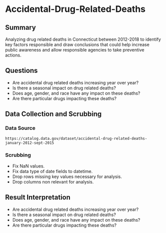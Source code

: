 # Accidental-Drug-Related-Deaths

## Summary

Analyzing drug related deaths in Connecticut between 2012-2018 to identify key factors responsible and draw conclusions that could help increase public awareness and allow responsible agencies to take preventive actions.

## Questions

* Are accidental drug related deaths increasing year over year?
* Is there a seasonal impact on drug related deaths? 
* Does age, gender, and race have any impact on these deaths?
* Are there particular drugs impacting these deaths? 

## Data Collection and Scrubbing

### Data Source
```
https://catalog.data.gov/dataset/accidental-drug-related-deaths-january-2012-sept-2015
```

### Scrubbing

* Fix NaN values.
* Fix data type of date fields to datetime.
* Drop rows missing key values necessary for analysis. 
* Drop columns non relevant for analysis.

## Result Interpretation

* Are accidental drug related deaths increasing year over year?
* Is there a seasonal impact on drug related deaths? 
* Does age, gender, and race have any impact on these deaths?
* Are there particular drugs impacting these deaths? 

